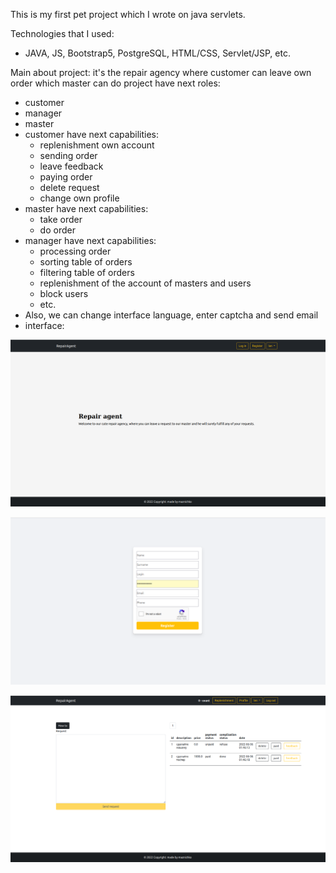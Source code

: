 This is my first pet project which I wrote on java servlets.

Technologies that I used:
* JAVA,  JS, Bootstrap5, PostgreSQL, HTML/CSS, Servlet/JSP,  etc.

Main about project: it's the repair agency where customer can leave own order which master can do
project have next roles:
- customer
- manager
- master
- customer have next capabilities:
  * replenishment own account
  * sending order
  * leave feedback
  * paying order
  * delete request
  * change own profile
- master have next capabilities:
  * take order
  * do order
- manager have next capabilities:
  * processing order
  * sorting table of orders
  * filtering table of orders
  * replenishment of the account of masters and users
  * block users
  * etc.
- Also, we can change interface language, enter captcha and send email
- interface:

![img.png](img.png)

![img_1.png](img_1.png)

![img_2.png](img_2.png)